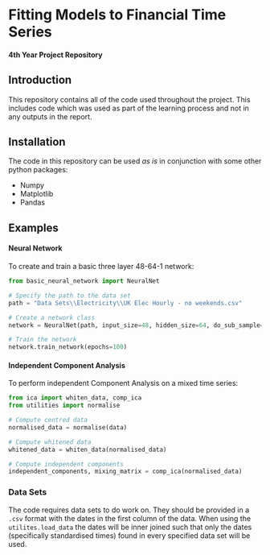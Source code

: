 # Fitting Models to Financial Time Series
#### 4th Year Project Repository
## Introduction
This repository contains all of the code used throughout the project. 
This includes code which was used as part of the learning process and not in any outputs in the report. 
## Installation
The code in this repository can be used *as is* in conjunction with some other python packages:
- Numpy
- Matplotlib
- Pandas 

## Examples

#### Neural Network
To create and train a basic three layer 48-64-1 network:
```python
from basic_neural_network import NeuralNet

# Specify the path to the data set
path = "Data Sets\\Electricity\\UK Elec Hourly - no weekends.csv"

# Create a network class
network = NeuralNet(path, input_size=48, hidden_size=64, do_sub_sample=False)

# Train the network
network.train_network(epochs=100)
```

#### Independent Component Analysis
To perform independent Component Analysis on a mixed time series:
```python
from ica import whiten_data, comp_ica
from utilities import normalise

# Compute centred data
normalised_data = normalise(data)

# Compute whitened data
whitened_data = whiten_data(normalised_data)

# Compute independent components
independent_components, mixing_matrix = comp_ica(normalised_data)
```

### Data Sets
The code requires data sets to do work on. They should be provided in a `.csv` format
with the dates in the first column of the data. When using the `utilites.load_data` the dates will be inner joined
such that only the dates (specifically standardised times) found in every specified data set will be used. 

